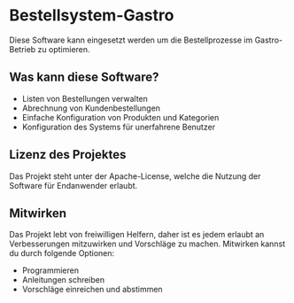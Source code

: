 # Bestellsystem-Gastro
Diese Software kann eingesetzt werden um die Bestellprozesse im Gastro-Betrieb zu optimieren.

## Was kann diese Software?
- Listen von Bestellungen verwalten
- Abrechnung von Kundenbestellungen
- Einfache Konfiguration von Produkten und Kategorien
- Konfiguration des Systems für unerfahrene Benutzer

## Lizenz des Projektes
Das Projekt steht unter der Apache-License, welche die Nutzung der Software für Endanwender erlaubt.

## Mitwirken
Das Projekt lebt von freiwilligen Helfern, daher ist es jedem erlaubt an Verbesserungen mitzuwirken und Vorschläge zu machen. Mitwirken kannst du durch folgende Optionen:

- Programmieren
- Anleitungen schreiben
- Vorschläge einreichen und abstimmen
